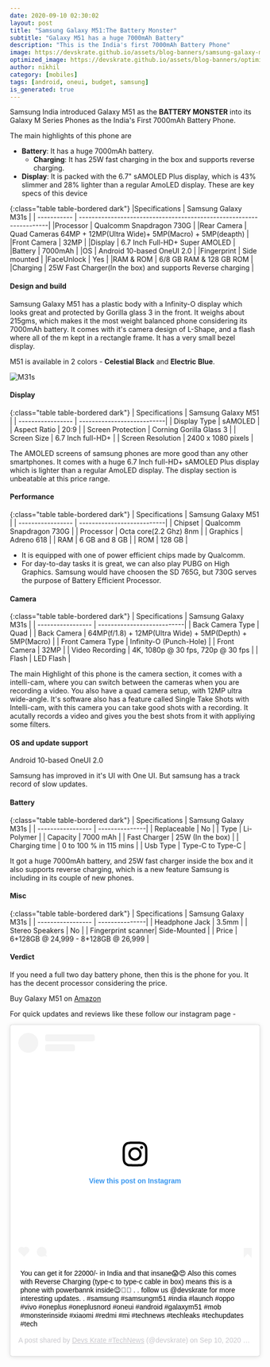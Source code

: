 ```yaml
---
date: 2020-09-10 02:30:02
layout: post
title: "Samsung Galaxy M51:The Battery Monster"
subtitle: "Galaxy M51 has a huge 7000mAh Battery"
description: "This is the India's first 7000mAh Battery Phone"
image: https://devskrate.github.io/assets/blog-banners/samsung-galaxy-m51.jpg
optimized_image: https://devskrate.github.io/assets/blog-banners/optimized/samsung-galaxy-m51.webp
author: nikhil
category: [mobiles]
tags: [android, oneui, budget, samsung]
is_generated: true
---
```


Samsung India introduced Galaxy M51 as the **BATTERY MONSTER** into its Galaxy M Series Phones as the India's First 7000mAh Battery Phone.

The main highlights of this phone are

- **Battery**:
  It has a huge 7000mAh battery.
  - **Charging**:
    It has 25W fast charging in the box and supports reverse charging.
- **Display**:
  It is packed with the 6.7" sAMOLED Plus display, which is 43% slimmer and 28% lighter than a regular AmoLED display.
  These are key specs of this device

{:class="table table-bordered dark"}
|Specifications | Samsung Galaxy M31s |
| ----------- | --------------------------------------------------------------------|
|Processor | Qualcomm Snapdragon 730G |
|Rear Camera | Quad Cameras 64MP + 12MP(Ultra Wide)+ 5MP(Macro) + 5MP(deapth) |
|Front Camera | 32MP |
|Display | 6.7 Inch Full-HD+ Super AMOLED |
|Battery | 7000mAh |
|OS | Android 10-based OneUI 2.0 |
|Fingerprint | Side mounted |
|FaceUnlock | Yes |
|RAM & ROM | 6/8 GB RAM & 128 GB ROM |  
|Charging | 25W Fast Charger(In the box) and supports Reverse charging |

#### Design and build

Samsung Galaxy M51 has a plastic body with a Infinity-O display which looks great and protected by Gorilla glass 3 in the front.
It weighs about 215gms, which makes it the most weight balanced phone considering its 7000mAh battery.
It comes with it's camera design of L-Shape, and a flash where all of the m kept in a rectangle frame. It has a very small bezel display.

M51 is available in 2 colors - **Celestial Black** and **Electric Blue**.

![M31s](https://devskrate.github.io/assets/images/samsung/m-series/samsung-galaxy-m51-1.webp)

#### Display

{:class="table table-bordered dark"}
| Specifications | Samsung Galaxy M51 |
| ----------------- | ---------------------------|
| Display Type | sAMOLED |
| Aspect Ratio | 20:9 |
| Screen Protection | Corning Gorilla Glass 3 |
| Screen Size | 6.7 Inch full-HD+ |
| Screen Resolution | 2400 x 1080 pixels |

The AMOLED screens of samsung phones are more good than any other smartphones. It comes with a huge 6.7 Inch full-HD+ sAMOLED Plus display which is lighter than a regular AmoLED display. The display section is unbeatable at this price range.

#### Performance

{:class="table table-bordered dark"}
| Specifications | Samsung Galaxy M51 |
| ----------------- | ---------------------------|
| Chipset | Qualcomm Snapdragon 730G |
| Processor | Octa core(2.2 Ghz) 8nm |
| Graphics | Adreno 618 |
| RAM | 6 GB and 8 GB |
| ROM | 128 GB |

- It is equipped with one of power efficient chips made by Qualcomm.
- For day-to-day tasks it is great, we can also play PUBG on High Graphics. Samsung would have choosen the SD 765G, but 730G serves the purpose of Battery Efficient Processor.

#### Camera

{:class="table table-bordered dark"}
| Specifications | Samsung Galaxy M31s |
| ----------------- | ---------------------------|
| Back Camera Type | Quad |
| Back Camera | 64MP(f/1.8) + 12MP(Ultra Wide) + 5MP(Depth) + 5MP(Macro) |
| Front Camera Type | Infinity-O (Punch-Hole) |
| Front Camera | 32MP |
| Video Recording | 4K, 1080p @ 30 fps, 720p @ 30 fps |
| Flash | LED Flash |

The main Highlight of this phone is the camera section, it comes with a intelli-cam, where you can switch between the cameras when you are recording a video. You also have a quad camera setup, with 12MP ultra wide-angle. It's software also has a feature called Single Take Shots with Intelli-cam, with this camera you can take good shots with a recording. It acutally records a video and gives you the best shots from it with appliying some filters.

#### OS and update support

Android 10-based OneUI 2.0

Samsung has improved in it's UI with One UI. But samsung has a track record of slow updates.

#### Battery

{:class="table table-bordered dark"}
| Specifications | Samsung Galaxy M31s |
| ----------------- | ---------------|
| Replaceable | No |
| Type | Li-Polymer |
| Capacity | 7000 mAh |
| Fast Charger | 25W (In the box) |
| Charging time | 0 to 100 % in 115 mins |
| Usb Type | Type-C to Type-C |

It got a huge 7000mAh battery, and 25W fast charger inside the box and it also supports reverse charging, which is a new feature Samsung is including in its couple of new phones.

#### Misc

{:class="table table-bordered dark"}
| Specifications | Samsung Galaxy M31s |
| ----------------- | ---------------|
| Headphone Jack | 3.5mm |
| Stereo Speakers | No |
| Fingerprint scanner| Side-Mounted |
| Price | 6+128GB @ 24,999 - 8+128GB @ 26,999 |

#### Verdict

If you need a full two day battery phone, then this is the phone for you. It has the decent processor considering the price.

Buy Galaxy M51 on [Amazon](https://amzn.to/2DQLdG0)

For quick updates and reviews like these follow our instagram page -

<blockquote class="instagram-media" data-instgrm-captioned data-instgrm-permalink="https://www.instagram.com/p/CE8pVVLn-Au/?utm_source=ig_embed&amp;utm_campaign=loading" data-instgrm-version="12" style=" background:#FFF; border:0; border-radius:3px; box-shadow:0 0 1px 0 rgba(0,0,0,0.5),0 1px 10px 0 rgba(0,0,0,0.15); margin: 1px; max-width:540px; min-width:326px; padding:0; width:99.375%; width:-webkit-calc(100% - 2px); width:calc(100% - 2px);"><div style="padding:16px;"> <a href="https://www.instagram.com/p/CE8pVVLn-Au/?utm_source=ig_embed&amp;utm_campaign=loading" style=" background:#FFFFFF; line-height:0; padding:0 0; text-align:center; text-decoration:none; width:100%;" target="_blank"> <div style=" display: flex; flex-direction: row; align-items: center;"> <div style="background-color: #F4F4F4; border-radius: 50%; flex-grow: 0; height: 40px; margin-right: 14px; width: 40px;"></div> <div style="display: flex; flex-direction: column; flex-grow: 1; justify-content: center;"> <div style=" background-color: #F4F4F4; border-radius: 4px; flex-grow: 0; height: 14px; margin-bottom: 6px; width: 100px;"></div> <div style=" background-color: #F4F4F4; border-radius: 4px; flex-grow: 0; height: 14px; width: 60px;"></div></div></div><div style="padding: 19% 0;"></div> <div style="display:block; height:50px; margin:0 auto 12px; width:50px;"><svg width="50px" height="50px" viewBox="0 0 60 60" version="1.1" xmlns="https://www.w3.org/2000/svg" xmlns:xlink="https://www.w3.org/1999/xlink"><g stroke="none" stroke-width="1" fill="none" fill-rule="evenodd"><g transform="translate(-511.000000, -20.000000)" fill="#000000"><g><path d="M556.869,30.41 C554.814,30.41 553.148,32.076 553.148,34.131 C553.148,36.186 554.814,37.852 556.869,37.852 C558.924,37.852 560.59,36.186 560.59,34.131 C560.59,32.076 558.924,30.41 556.869,30.41 M541,60.657 C535.114,60.657 530.342,55.887 530.342,50 C530.342,44.114 535.114,39.342 541,39.342 C546.887,39.342 551.658,44.114 551.658,50 C551.658,55.887 546.887,60.657 541,60.657 M541,33.886 C532.1,33.886 524.886,41.1 524.886,50 C524.886,58.899 532.1,66.113 541,66.113 C549.9,66.113 557.115,58.899 557.115,50 C557.115,41.1 549.9,33.886 541,33.886 M565.378,62.101 C565.244,65.022 564.756,66.606 564.346,67.663 C563.803,69.06 563.154,70.057 562.106,71.106 C561.058,72.155 560.06,72.803 558.662,73.347 C557.607,73.757 556.021,74.244 553.102,74.378 C549.944,74.521 548.997,74.552 541,74.552 C533.003,74.552 532.056,74.521 528.898,74.378 C525.979,74.244 524.393,73.757 523.338,73.347 C521.94,72.803 520.942,72.155 519.894,71.106 C518.846,70.057 518.197,69.06 517.654,67.663 C517.244,66.606 516.755,65.022 516.623,62.101 C516.479,58.943 516.448,57.996 516.448,50 C516.448,42.003 516.479,41.056 516.623,37.899 C516.755,34.978 517.244,33.391 517.654,32.338 C518.197,30.938 518.846,29.942 519.894,28.894 C520.942,27.846 521.94,27.196 523.338,26.654 C524.393,26.244 525.979,25.756 528.898,25.623 C532.057,25.479 533.004,25.448 541,25.448 C548.997,25.448 549.943,25.479 553.102,25.623 C556.021,25.756 557.607,26.244 558.662,26.654 C560.06,27.196 561.058,27.846 562.106,28.894 C563.154,29.942 563.803,30.938 564.346,32.338 C564.756,33.391 565.244,34.978 565.378,37.899 C565.522,41.056 565.552,42.003 565.552,50 C565.552,57.996 565.522,58.943 565.378,62.101 M570.82,37.631 C570.674,34.438 570.167,32.258 569.425,30.349 C568.659,28.377 567.633,26.702 565.965,25.035 C564.297,23.368 562.623,22.342 560.652,21.575 C558.743,20.834 556.562,20.326 553.369,20.18 C550.169,20.033 549.148,20 541,20 C532.853,20 531.831,20.033 528.631,20.18 C525.438,20.326 523.257,20.834 521.349,21.575 C519.376,22.342 517.703,23.368 516.035,25.035 C514.368,26.702 513.342,28.377 512.574,30.349 C511.834,32.258 511.326,34.438 511.181,37.631 C511.035,40.831 511,41.851 511,50 C511,58.147 511.035,59.17 511.181,62.369 C511.326,65.562 511.834,67.743 512.574,69.651 C513.342,71.625 514.368,73.296 516.035,74.965 C517.703,76.634 519.376,77.658 521.349,78.425 C523.257,79.167 525.438,79.673 528.631,79.82 C531.831,79.965 532.853,80.001 541,80.001 C549.148,80.001 550.169,79.965 553.369,79.82 C556.562,79.673 558.743,79.167 560.652,78.425 C562.623,77.658 564.297,76.634 565.965,74.965 C567.633,73.296 568.659,71.625 569.425,69.651 C570.167,67.743 570.674,65.562 570.82,62.369 C570.966,59.17 571,58.147 571,50 C571,41.851 570.966,40.831 570.82,37.631"></path></g></g></g></svg></div><div style="padding-top: 8px;"> <div style=" color:#3897f0; font-family:Arial,sans-serif; font-size:14px; font-style:normal; font-weight:550; line-height:18px;"> View this post on Instagram</div></div><div style="padding: 12.5% 0;"></div> <div style="display: flex; flex-direction: row; margin-bottom: 14px; align-items: center;"><div> <div style="background-color: #F4F4F4; border-radius: 50%; height: 12.5px; width: 12.5px; transform: translateX(0px) translateY(7px);"></div> <div style="background-color: #F4F4F4; height: 12.5px; transform: rotate(-45deg) translateX(3px) translateY(1px); width: 12.5px; flex-grow: 0; margin-right: 14px; margin-left: 2px;"></div> <div style="background-color: #F4F4F4; border-radius: 50%; height: 12.5px; width: 12.5px; transform: translateX(9px) translateY(-18px);"></div></div><div style="margin-left: 8px;"> <div style=" background-color: #F4F4F4; border-radius: 50%; flex-grow: 0; height: 20px; width: 20px;"></div> <div style=" width: 0; height: 0; border-top: 2px solid transparent; border-left: 6px solid #f4f4f4; border-bottom: 2px solid transparent; transform: translateX(16px) translateY(-4px) rotate(30deg)"></div></div><div style="margin-left: auto;"> <div style=" width: 0px; border-top: 8px solid #F4F4F4; border-right: 8px solid transparent; transform: translateY(16px);"></div> <div style=" background-color: #F4F4F4; flex-grow: 0; height: 12px; width: 16px; transform: translateY(-4px);"></div> <div style=" width: 0; height: 0; border-top: 8px solid #F4F4F4; border-left: 8px solid transparent; transform: translateY(-4px) translateX(8px);"></div></div></div></a> <p style=" margin:8px 0 0 0; padding:0 4px;"> <a href="https://www.instagram.com/p/CE8pVVLn-Au/?utm_source=ig_embed&amp;utm_campaign=loading" style=" color:#000; font-family:Arial,sans-serif; font-size:14px; font-style:normal; font-weight:normal; line-height:17px; text-decoration:none; word-wrap:break-word;" target="_blank">You can get it for 22000/- in India and that insane😱😍 Also this comes with Reverse Charging (type-c to type-c cable in box) means this is a phone with powerbannk inside😉🐱‍👤 . . follow us @devskrate for more interesting updates. . #samsung #samsungm51 #india #launch #oppo #vivo #oneplus #oneplusnord #oneui #android #galaxym51 #mob #monsterinside #xiaomi #redmi #mi #technews #techleaks #techupdates #tech</a></p> <p style=" color:#c9c8cd; font-family:Arial,sans-serif; font-size:14px; line-height:17px; margin-bottom:0; margin-top:8px; overflow:hidden; padding:8px 0 7px; text-align:center; text-overflow:ellipsis; white-space:nowrap;">A post shared by <a href="https://www.instagram.com/devskrate/?utm_source=ig_embed&amp;utm_campaign=loading" style=" color:#c9c8cd; font-family:Arial,sans-serif; font-size:14px; font-style:normal; font-weight:normal; line-height:17px;" target="_blank"> Devs Krate #TechNews</a> (@devskrate) on <time style=" font-family:Arial,sans-serif; font-size:14px; line-height:17px;" datetime="2020-09-10T07:26:39+00:00">Sep 10, 2020 at 12:26am PDT</time></p></div></blockquote> <script async src="//www.instagram.com/embed.js"></script>
